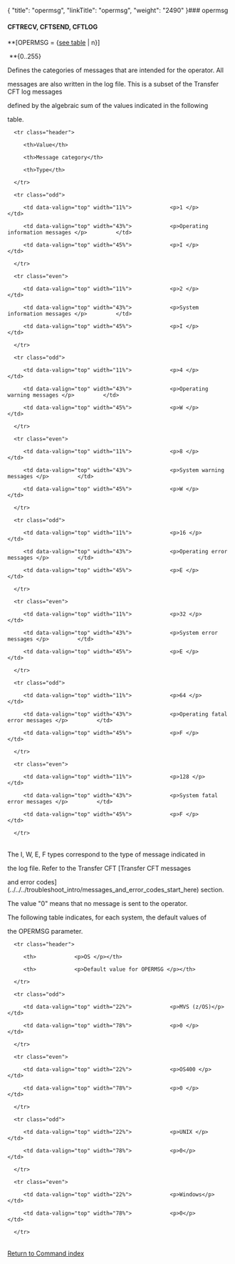 {
    "title": "opermsg",
    "linkTitle": "opermsg",
    "weight": "2490"
}### <span id="opermsg"></span>opermsg

#### <span id="opermsg_CFTRECV"></span>CFTRECV, CFTSEND, <span id="opermsg_CFTLOG"></span>CFTLOG

**\[OPERMSG = {<u>see table</u> | n}\]
 **{0..255}

Defines the categories of messages that are intended for the operator. All
messages are also written in the log file. This is a subset of the Transfer CFT log messages
defined by the algebraic sum of the values indicated in the following
table.

<table data-cellspacing="0" width="90%">
   <thead>
      <tr class="header">
         <th>Value</th>
         <th>Message category</th>
         <th>Type</th>
      </tr>
   </thead>
   <tbody>
      <tr class="odd">
         <td data-valign="top" width="11%">            <p>1 </p>         </td>
         <td data-valign="top" width="43%">            <p>Operating information messages </p>         </td>
         <td data-valign="top" width="45%">            <p>I </p>         </td>
      </tr>
      <tr class="even">
         <td data-valign="top" width="11%">            <p>2 </p>         </td>
         <td data-valign="top" width="43%">            <p>System information messages </p>         </td>
         <td data-valign="top" width="45%">            <p>I </p>         </td>
      </tr>
      <tr class="odd">
         <td data-valign="top" width="11%">            <p>4 </p>         </td>
         <td data-valign="top" width="43%">            <p>Operating warning messages </p>         </td>
         <td data-valign="top" width="45%">            <p>W </p>         </td>
      </tr>
      <tr class="even">
         <td data-valign="top" width="11%">            <p>8 </p>         </td>
         <td data-valign="top" width="43%">            <p>System warning messages </p>         </td>
         <td data-valign="top" width="45%">            <p>W </p>         </td>
      </tr>
      <tr class="odd">
         <td data-valign="top" width="11%">            <p>16 </p>         </td>
         <td data-valign="top" width="43%">            <p>Operating error messages </p>         </td>
         <td data-valign="top" width="45%">            <p>E </p>         </td>
      </tr>
      <tr class="even">
         <td data-valign="top" width="11%">            <p>32 </p>         </td>
         <td data-valign="top" width="43%">            <p>System error messages </p>         </td>
         <td data-valign="top" width="45%">            <p>E </p>         </td>
      </tr>
      <tr class="odd">
         <td data-valign="top" width="11%">            <p>64 </p>         </td>
         <td data-valign="top" width="43%">            <p>Operating fatal error messages </p>         </td>
         <td data-valign="top" width="45%">            <p>F </p>         </td>
      </tr>
      <tr class="even">
         <td data-valign="top" width="11%">            <p>128 </p>         </td>
         <td data-valign="top" width="43%">            <p>System fatal error messages </p>         </td>
         <td data-valign="top" width="45%">            <p>F </p>         </td>
      </tr>
   </tbody>
</table>

The I, W, E, F types correspond to the type of message indicated in
the log file. Refer to the Transfer CFT [Transfer CFT messages
and error codes](../../../troubleshoot_intro/messages_and_error_codes_start_here) section.

The value "0" means that no message is sent to the operator.

The following table indicates, for each system, the default values of
the OPERMSG parameter.

<table data-cellspacing="0" width="90%">
   <thead>
      <tr class="header">
         <th>            <p>OS </p></th>
         <th>            <p>Default value for OPERMSG </p></th>
      </tr>
   </thead>
   <tbody>
      <tr class="odd">
         <td data-valign="top" width="22%">            <p>MVS (z/OS)</p>         </td>
         <td data-valign="top" width="78%">            <p>0 </p>         </td>
      </tr>
      <tr class="even">
         <td data-valign="top" width="22%">            <p>OS400 </p>         </td>
         <td data-valign="top" width="78%">            <p>0 </p>         </td>
      </tr>
      <tr class="odd">
         <td data-valign="top" width="22%">            <p>UNIX </p>         </td>
         <td data-valign="top" width="78%">            <p>0</p>         </td>
      </tr>
      <tr class="even">
         <td data-valign="top" width="22%">            <p>Windows</p>         </td>
         <td data-valign="top" width="78%">            <p>0</p>         </td>
      </tr>
   </tbody>
</table>

[Return to Command index](../)
